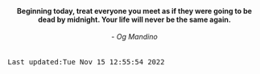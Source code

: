 
<div align="center"><b><span>Beginning today, treat everyone you meet as if they were going to be dead by midnight. Your life will never be the same again.</span></b><br><br><i> - Og Mandino</i></div>
<br><br><kbd>Last updated:Tue Nov 15 12:55:54 2022</kbd>
